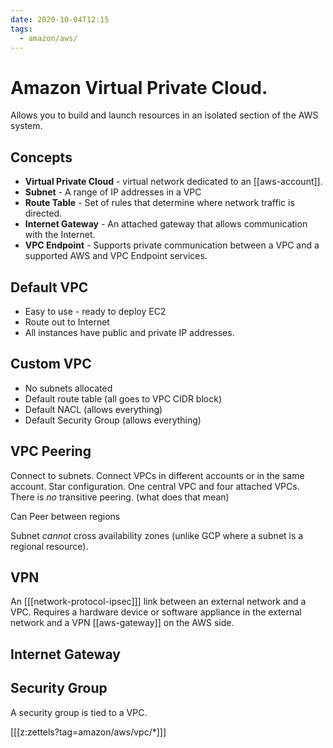 ```yaml
---
date: 2020-10-04T12:15
tags:
  - amazon/aws/
---
```


# Amazon Virtual Private Cloud. 

Allows you to build and launch resources in an isolated section of the AWS system.

## Concepts
* **Virtual Private Cloud** - virtual network dedicated to an [[aws-account]].
* **Subnet** - A range of IP addresses in a VPC
* **Route Table** - Set of rules that determine where network traffic is directed.
* **Internet Gateway** - An attached gateway that allows communication with the Internet.
* **VPC Endpoint** - Supports private communication between a VPC and a supported AWS and VPC Endpoint services.

## Default VPC
* Easy to use - ready to deploy EC2
* Route out to Internet
* All instances have public and private IP addresses.

## Custom VPC
* No subnets allocated
* Default route table (all goes to VPC CIDR block)
* Default NACL (allows everything)
* Default Security Group (allows everything)

## VPC Peering
Connect to subnets.
Connect VPCs in different accounts or in the same account.
Star configuration. One central VPC and four attached VPCs.
There is *no* transitive peering. (what does that mean)

Can Peer between regions

Subnet *cannot* cross availability zones (unlike GCP where a subnet is a regional resource).

## VPN

An [[[network-protocol-ipsec]]] link between an external network and a VPC. Requires a hardware device or software appliance in the external network and a VPN [[aws-gateway]] on the AWS side.


## Internet Gateway

## Security Group
A security group is tied to a VPC.

[[[z:zettels?tag=amazon/aws/vpc/*]]]